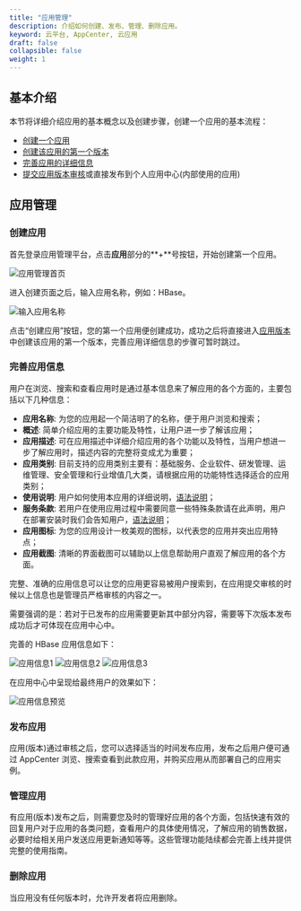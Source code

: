 ```yaml
---
title: "应用管理"
description: 介绍如何创建、发布、管理、删除应用。
keyword: 云平台, AppCenter, 云应用
draft: false
collapsible: false
weight: 1
---
```


## 基本介绍
本节将详细介绍应用的基本概念以及创建步骤，创建一个应用的基本流程：

- [创建一个应用](#创建应用)
- [创建该应用的第一个版本](/appcenter/dev-platform/cluster-developer-guide/app-version/management/#创建应用版本)
- [完善应用的详细信息](#完善应用信息)
- [提交应用版本审核](/appcenter/dev-platform/cluster-developer-guide/app-version/management/#提交应用版本)或直接发布到个人应用中心(内部使用的应用)

## 应用管理

### 创建应用
首先登录应用管理平台，点击**应用**部分的**+**号按钮，开始创建第一个应用。

![应用管理首页](/appcenter/dev-platform/cluster-images/home.png)

进入创建页面之后，输入应用名称，例如：HBase。

![输入应用名称](/appcenter/dev-platform/cluster-images/create_app.png)

点击“创建应用”按钮，您的第一个应用便创建成功，成功之后将直接进入[应用版本](/appcenter/dev-platform/cluster-developer-guide/app-version/management/#创建应用版本)
中创建该应用的第一个版本，完善应用详细信息的步骤可暂时跳过。

### 完善应用信息

用户在浏览、搜索和查看应用时是通过基本信息来了解应用的各个方面的，主要包括以下几种信息：

- **应用名称**: 为您的应用起一个简洁明了的名称，便于用户浏览和搜索；
- **概述**: 简单介绍应用的主要功能及特性，让用户进一步了解该应用；
- **应用描述**: 可在应用描述中详细介绍应用的各个功能以及特性，当用户想进一步了解应用时，描述内容的完整将变成尤为重要；
- **应用类别**: 目前支持的应用类别主要有：基础服务、企业软件、研发管理、运维管理、安全管理和行业增值几大类，请根据应用的功能特性选择适合的应用类别；
- **使用说明**: 用户如何使用本应用的详细说明，[语法说明](/appcenter/dev-platform/faq/cluster-faqs/#32-使用说明和服务条款的-markdown-语法说明)；
- **服务条款**: 若用户在使用应用过程中需要同意一些特殊条款请在此声明，用户在部署安装时我们会告知用户，[语法说明](/appcenter/dev-platform/faq/cluster-faqs/#32-使用说明和服务条款的-markdown-语法说明)；
- **应用图标**: 为您的应用设计一枚美观的图标，以代表您的应用并突出应用特点；
- **应用截图**: 清晰的界面截图可以辅助以上信息帮助用户直观了解应用的各个方面。

完整、准确的应用信息可以让您的应用更容易被用户搜索到，在应用提交审核的时候以上信息也是管理员严格审核的内容之一。

需要强调的是：若对于已发布的应用需要更新其中部分内容，需要等下次版本发布成功后才可体现在应用中心中。

完善的 HBase 应用信息如下：

![应用信息1](/appcenter/dev-platform/cluster-images/app_info1.png)
![应用信息2](/appcenter/dev-platform/cluster-images/app_info2.png)
![应用信息3](/appcenter/dev-platform/cluster-images/app_info3.png)

在应用中心中呈现给最终用户的效果如下：

![应用信息预览](/appcenter/dev-platform/cluster-images/app_preview.png)

### 发布应用

应用(版本)通过审核之后，您可以选择适当的时间发布应用，发布之后用户便可通过 AppCenter 浏览、搜索查看到此款应用，并购买应用从而部署自己的应用实例。

### 管理应用

有应用(版本)发布之后，则需要您及时的管理好应用的各个方面，包括快速有效的回复用户对于应用的各类问题，查看用户的具体使用情况，了解应用的销售数据，必要时给相关用户发送应用更新通知等等。这些管理功能陆续都会完善上线并提供完整的使用指南。

### 删除应用

当应用没有任何版本时，允许开发者将应用删除。